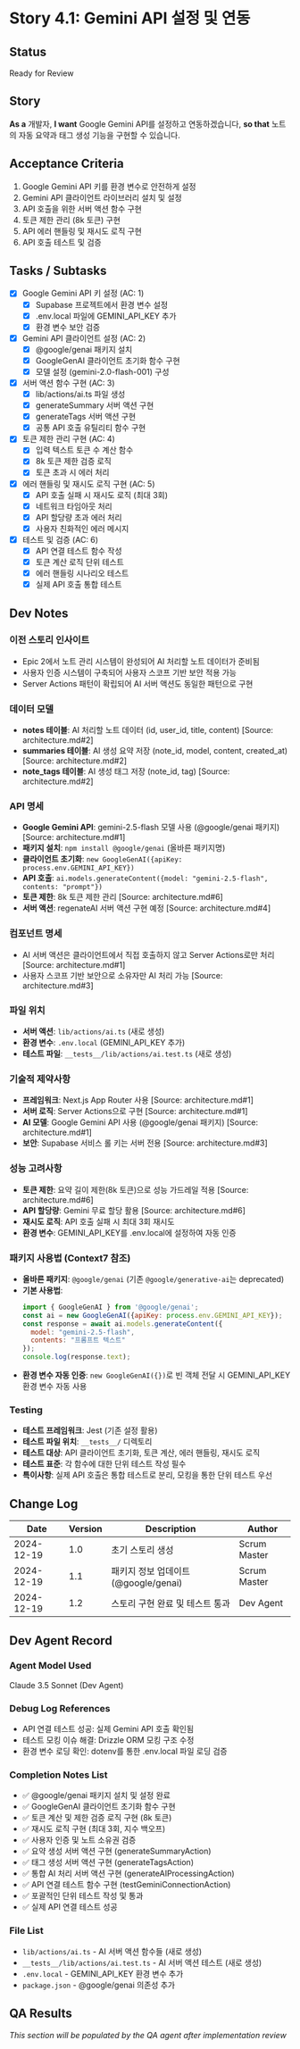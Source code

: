 # Story 4.1: Gemini API 설정 및 연동

## Status
Ready for Review

## Story
**As a** 개발자,
**I want** Google Gemini API를 설정하고 연동하겠습니다,
**so that** 노트의 자동 요약과 태그 생성 기능을 구현할 수 있습니다.

## Acceptance Criteria
1. Google Gemini API 키를 환경 변수로 안전하게 설정
2. Gemini API 클라이언트 라이브러리 설치 및 설정
3. API 호출을 위한 서버 액션 함수 구현
4. 토큰 제한 관리 (8k 토큰) 구현
5. API 에러 핸들링 및 재시도 로직 구현
6. API 호출 테스트 및 검증

## Tasks / Subtasks
- [x] Google Gemini API 키 설정 (AC: 1)
  - [x] Supabase 프로젝트에서 환경 변수 설정
  - [x] .env.local 파일에 GEMINI_API_KEY 추가
  - [x] 환경 변수 보안 검증
- [x] Gemini API 클라이언트 설정 (AC: 2)
  - [x] @google/genai 패키지 설치
  - [x] GoogleGenAI 클라이언트 초기화 함수 구현
  - [x] 모델 설정 (gemini-2.0-flash-001) 구성
- [x] 서버 액션 함수 구현 (AC: 3)
  - [x] lib/actions/ai.ts 파일 생성
  - [x] generateSummary 서버 액션 구현
  - [x] generateTags 서버 액션 구현
  - [x] 공통 API 호출 유틸리티 함수 구현
- [x] 토큰 제한 관리 구현 (AC: 4)
  - [x] 입력 텍스트 토큰 수 계산 함수
  - [x] 8k 토큰 제한 검증 로직
  - [x] 토큰 초과 시 에러 처리
- [x] 에러 핸들링 및 재시도 로직 구현 (AC: 5)
  - [x] API 호출 실패 시 재시도 로직 (최대 3회)
  - [x] 네트워크 타임아웃 처리
  - [x] API 할당량 초과 에러 처리
  - [x] 사용자 친화적인 에러 메시지
- [x] 테스트 및 검증 (AC: 6)
  - [x] API 연결 테스트 함수 작성
  - [x] 토큰 계산 로직 단위 테스트
  - [x] 에러 핸들링 시나리오 테스트
  - [x] 실제 API 호출 통합 테스트

## Dev Notes

### 이전 스토리 인사이트
- Epic 2에서 노트 관리 시스템이 완성되어 AI 처리할 노트 데이터가 준비됨
- 사용자 인증 시스템이 구축되어 사용자 스코프 기반 보안 적용 가능
- Server Actions 패턴이 확립되어 AI 서버 액션도 동일한 패턴으로 구현

### 데이터 모델
- **notes 테이블**: AI 처리할 노트 데이터 (id, user_id, title, content) [Source: architecture.md#2]
- **summaries 테이블**: AI 생성 요약 저장 (note_id, model, content, created_at) [Source: architecture.md#2]
- **note_tags 테이블**: AI 생성 태그 저장 (note_id, tag) [Source: architecture.md#2]

### API 명세
- **Google Gemini API**: gemini-2.5-flash 모델 사용 (@google/genai 패키지) [Source: architecture.md#1]
- **패키지 설치**: `npm install @google/genai` (올바른 패키지명)
- **클라이언트 초기화**: `new GoogleGenAI({apiKey: process.env.GEMINI_API_KEY})`
- **API 호출**: `ai.models.generateContent({model: "gemini-2.5-flash", contents: "prompt"})`
- **토큰 제한**: 8k 토큰 제한 관리 [Source: architecture.md#6]
- **서버 액션**: regenateAI 서버 액션 구현 예정 [Source: architecture.md#4]

### 컴포넌트 명세
- AI 서버 액션은 클라이언트에서 직접 호출하지 않고 Server Actions로만 처리 [Source: architecture.md#1]
- 사용자 스코프 기반 보안으로 소유자만 AI 처리 가능 [Source: architecture.md#3]

### 파일 위치
- **서버 액션**: `lib/actions/ai.ts` (새로 생성)
- **환경 변수**: `.env.local` (GEMINI_API_KEY 추가)
- **테스트 파일**: `__tests__/lib/actions/ai.test.ts` (새로 생성)

### 기술적 제약사항
- **프레임워크**: Next.js App Router 사용 [Source: architecture.md#1]
- **서버 로직**: Server Actions으로 구현 [Source: architecture.md#1]
- **AI 모델**: Google Gemini API 사용 (@google/genai 패키지) [Source: architecture.md#1]
- **보안**: Supabase 서비스 롤 키는 서버 전용 [Source: architecture.md#3]

### 성능 고려사항
- **토큰 제한**: 요약 길이 제한(8k 토큰)으로 성능 가드레일 적용 [Source: architecture.md#6]
- **API 할당량**: Gemini 무료 할당 활용 [Source: architecture.md#6]
- **재시도 로직**: API 호출 실패 시 최대 3회 재시도
- **환경 변수**: GEMINI_API_KEY를 .env.local에 설정하여 자동 인증

### 패키지 사용법 (Context7 참조)
- **올바른 패키지**: `@google/genai` (기존 `@google/generative-ai`는 deprecated)
- **기본 사용법**:
  ```javascript
  import { GoogleGenAI } from '@google/genai';
  const ai = new GoogleGenAI({apiKey: process.env.GEMINI_API_KEY});
  const response = await ai.models.generateContent({
    model: "gemini-2.5-flash",
    contents: "프롬프트 텍스트"
  });
  console.log(response.text);
  ```
- **환경 변수 자동 인증**: `new GoogleGenAI({})`로 빈 객체 전달 시 GEMINI_API_KEY 환경 변수 자동 사용

### Testing
- **테스트 프레임워크**: Jest (기존 설정 활용)
- **테스트 파일 위치**: `__tests__/` 디렉토리
- **테스트 대상**: API 클라이언트 초기화, 토큰 계산, 에러 핸들링, 재시도 로직
- **테스트 표준**: 각 함수에 대한 단위 테스트 작성 필수
- **특이사항**: 실제 API 호출은 통합 테스트로 분리, 모킹을 통한 단위 테스트 우선

## Change Log
| Date | Version | Description | Author |
|------|---------|-------------|---------|
| 2024-12-19 | 1.0 | 초기 스토리 생성 | Scrum Master |
| 2024-12-19 | 1.1 | 패키지 정보 업데이트 (@google/genai) | Scrum Master |
| 2024-12-19 | 1.2 | 스토리 구현 완료 및 테스트 통과 | Dev Agent |

## Dev Agent Record

### Agent Model Used
Claude 3.5 Sonnet (Dev Agent)

### Debug Log References
- API 연결 테스트 성공: 실제 Gemini API 호출 확인됨
- 테스트 모킹 이슈 해결: Drizzle ORM 모킹 구조 수정
- 환경 변수 로딩 확인: dotenv를 통한 .env.local 파일 로딩 검증

### Completion Notes List
- ✅ @google/genai 패키지 설치 및 설정 완료
- ✅ GoogleGenAI 클라이언트 초기화 함수 구현
- ✅ 토큰 계산 및 제한 검증 로직 구현 (8k 토큰)
- ✅ 재시도 로직 구현 (최대 3회, 지수 백오프)
- ✅ 사용자 인증 및 노트 소유권 검증
- ✅ 요약 생성 서버 액션 구현 (generateSummaryAction)
- ✅ 태그 생성 서버 액션 구현 (generateTagsAction)
- ✅ 통합 AI 처리 서버 액션 구현 (generateAIProcessingAction)
- ✅ API 연결 테스트 함수 구현 (testGeminiConnectionAction)
- ✅ 포괄적인 단위 테스트 작성 및 통과
- ✅ 실제 API 연결 테스트 성공

### File List
- `lib/actions/ai.ts` - AI 서버 액션 함수들 (새로 생성)
- `__tests__/lib/actions/ai.test.ts` - AI 서버 액션 테스트 (새로 생성)
- `.env.local` - GEMINI_API_KEY 환경 변수 추가
- `package.json` - @google/genai 의존성 추가

## QA Results
*This section will be populated by the QA agent after implementation review*

